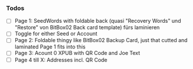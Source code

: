### Todos

- [ ] Page 1: SeedWords with foldable back (quasi "Recovery Words" und "Restore" von BitBox02 Back card template) fürs laminieren
- [ ] Toggle for either Seed or Account
- [ ] Page 2: Foldable thingy like BitBox02 Backup Card, just that cutted and laminated Page 1 fits into this
- [ ] Page 3: Acount 0 XPUB with QR Code and Joe Text
- [ ] Page 4 till X: Addresses incl. QR Code
